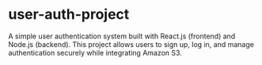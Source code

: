 # user-auth-project
A simple user authentication system built with React.js (frontend) and Node.js (backend). This project allows users to sign up, log in, and manage authentication securely while integrating Amazon S3.
